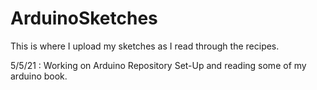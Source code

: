 # ArduinoSketches
This is where I upload my sketches as I read through the recipes.

5/5/21 : Working on Arduino Repository Set-Up and reading some of my arduino book.

